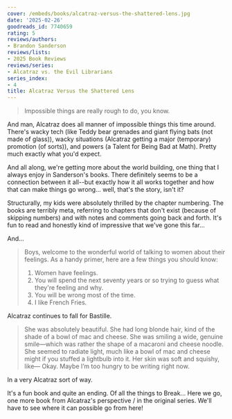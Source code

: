 ```yaml
---
cover: /embeds/books/alcatraz-versus-the-shattered-lens.jpg
date: '2025-02-26'
goodreads_id: 7740659
rating: 5
reviews/authors:
- Brandon Sanderson
reviews/lists:
- 2025 Book Reviews
reviews/series:
- Alcatraz vs. the Evil Librarians
series_index:
- 4
title: Alcatraz Versus the Shattered Lens
---
```

> Impossible things are really rough to do, you know.

And man, Alcatraz does all manner of impossible things this time around. There's wacky tech (like Teddy bear grenades and giant flying bats (not made of glass)), wacky situations (Alcatraz getting a major (temporary) promotion (of sorts)), and powers (a Talent for Being Bad at Math). Pretty much exactly what you'd expect. 

And all along, we're getting more about the world building, one thing that I always enjoy in Sanderson's books. There definitely seems to be a connection between it all--but exactly how it all works together and how that can make things go wrong... well, that's the story, isn't it? 

Structurally, my kids were absolutely thrilled by the chapter numbering. The books are terribly meta, referring to chapters that don't exist (because of skipping numbers) and with notes and comments going back and forth. It's fun to read and honestly kind of impressive that we've gone this far...

And...

> Boys, welcome to the wonderful world of talking to women about their feelings. As a handy primer, here are a few things you should know:  
>   
> 1) Women have feelings.  
> 2) You will spend the next seventy years or so trying to guess what they're feeling and why.  
> 3) You will be wrong most of the time.  
> 4) I like French Fries.  

Alcatraz continues to fall for Bastille.

> She was absolutely beautiful. She had long blonde hair, kind of the shade of a bowl of mac and cheese. She was smiling a wide, genuine smile—which was rather the shape of a macaroni and cheese noodle. She seemed to radiate light, much like a bowl of mac and cheese might if you stuffed a lightbulb into it. Her skin was soft and squishy, like— Okay. Maybe I’m too hungry to be writing right now.

In a very Alcatraz sort of way. 

It's a fun book and quite an ending. Of all the things to Break... Here we go, one more book from Alcatraz's perspective / in the original series. We'll have to see where it can possible go from here!

<!--more-->